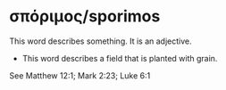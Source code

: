 # σπόριμος/sporimos
This word describes something. It is an adjective.

* This word describes a field that is planted with grain.

See Matthew 12:1; Mark 2:23; Luke 6:1
